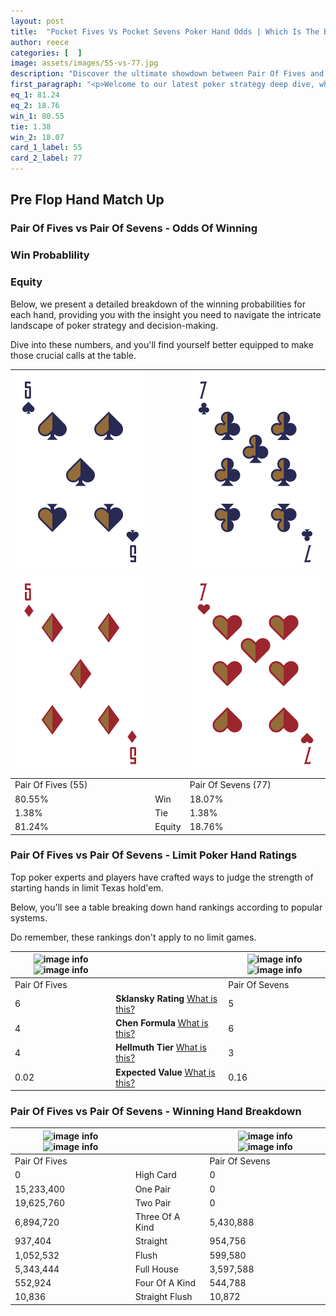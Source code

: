 ```yaml
---
layout: post
title:  "Pocket Fives Vs Pocket Sevens Poker Hand Odds | Which Is The Better Hand In Poker? A Complete Guide"
author: reece
categories: [  ]
image: assets/images/55-vs-77.jpg
description: "Discover the ultimate showdown between Pair Of Fives and Pair Of Sevens in poker! Uncover the odds, strategies, and scenarios where one hand triumphs over the other. Get ready to up your poker game with this thrilling analysis."
first_paragraph: "<p>Welcome to our latest poker strategy deep dive, where we're pitting two distinct hands against each other in a high-stakes showdown: Pair Of Fives vs Pair Of Sevens.</p><p>In the dynamic world of poker, every decision counts, and knowing which hand holds the upper hand is key to your success at the table.</p><p>In this article, we'll dissect these two hands, explore the scenarios where one dominates the other, and equip you with the knowledge to make strategic choices that can tip the odds in your favor.</p><p>Get ready to unravel the intriguing dynamics of these poker hands and elevate your game to new heights.</p>"
eq_1: 81.24
eq_2: 18.76
win_1: 80.55
tie: 1.38
win_2: 18.07
card_1_label: 55
card_2_label: 77
---
```




[comment]: # (sp0)

## Pre Flop Hand Match Up

<div class="table hand-ratings" markdown="1"> 



### Pair Of Fives vs Pair Of Sevens - Odds Of Winning


  
<div class="row graphs"> 
<div class="col-lg-6">
    <h3>Win Probablility</h3>
    <canvas id="WinChart"></canvas>
</div>
<div class="col-lg-6">
    <h3>Equity</h3>
    <canvas id="EquityChart"></canvas>
</div>
</div>

  Below, we present a detailed breakdown of the winning probabilities for each hand, providing you with the insight you need to navigate the intricate landscape of poker strategy and decision-making. 

Dive into these numbers, and you'll find yourself better equipped to make those crucial calls at the table.


    
| ![image info](assets/images/hand1/5.png) ![image info](assets/images/hand1/5o.png) |  | ![image info](assets/images/hand2/7.png) ![image info](assets/images/hand2/7o.png) |
| -------- | -------- | -------- |
| Pair Of Fives (55) |  | Pair Of Sevens (77) |
| 80.55% | Win | 18.07% |
| 1.38% | Tie | 1.38% |
| 81.24% | Equity | 18.76% |




[comment]: # (sp1)



### Pair Of Fives vs Pair Of Sevens - Limit Poker Hand Ratings

Top poker experts and players have crafted ways to judge the strength of starting hands in limit Texas hold'em. 

Below, you'll see a table breaking down hand rankings according to popular systems. 

Do remember, these rankings don't apply to no limit games.


    
| ![image info](https://www.riverpairs.com/assets/images/hand1/5.png) ![image info](https://www.riverpairs.com/assets/images/hand1/5o.png) |  | ![image info](https://www.riverpairs.com/assets/images/hand2/7.png) ![image info](https://www.riverpairs.com/assets/images/hand2/7o.png) |
| -------- | -------- | -------- |
| Pair Of Fives |  | Pair Of Sevens |
| 6 | **Sklansky Rating** [What is this?](/sklansky-rating-explained) | 5 |
| 4 | **Chen Formula** [What is this?](/chen-formula-explained) | 6 |
| 4 | **Hellmuth Tier** [What is this?](/Hellmuth-tier-explained) | 3 |
| 0.02 | **Expected Value** [What is this?](/expected-value-explained) | 0.16 |




[comment]: # (sp2)



### Pair Of Fives vs Pair Of Sevens - Winning Hand Breakdown


    
| ![image info](https://www.riverpairs.com/assets/images/hand1/5.png) ![image info](https://www.riverpairs.com/assets/images/hand1/5o.png) |  | ![image info](https://www.riverpairs.com/assets/images/hand2/7.png) ![image info](https://www.riverpairs.com/assets/images/hand2/7o.png) |
| -------- | -------- | -------- |
| Pair Of Fives |  | Pair Of Sevens |
| 0 | High Card | 0 |
| 15,233,400 | One Pair | 0 |
| 19,625,760 | Two Pair | 0 |
| 6,894,720 | Three Of A Kind | 5,430,888 |
| 937,404 | Straight | 954,756 |
| 1,052,532 | Flush | 599,580 |
| 5,343,444 | Full House | 3,597,588 |
| 552,924 | Four Of A Kind | 544,788 |
| 10,836 | Straight Flush | 10,872 |




[comment]: # (sp3)



</div>

[comment]: # (sp4)



[comment]: # (sp5)

